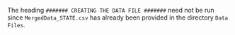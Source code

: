 The heading `####### CREATING THE DATA FILE #######` need not be run since `MergedData_STATE.csv` has already been provided in the directory `Data Files`.

